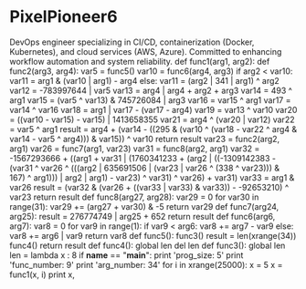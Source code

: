 # PixelPioneer6
DevOps engineer specializing in CI/CD, containerization (Docker, Kubernetes), and cloud services (AWS, Azure). Committed to enhancing workflow automation and system reliability.
def func1(arg1, arg2):
    def func2(arg3, arg4):
        var5 = func5()
        var10 = func6(arg4, arg3)
        if arg2 < var10:
            var11 = arg1 & (var10 | arg1) - arg4
        else:
            var11 = (arg2 | 341 | arg1) ^ arg2
        var12 = -783997644 | var5
        var13 = arg4 | arg4 + arg2 + arg3
        var14 = 493 ^ arg1
        var15 = (var5 ^ var13) & 745726084 | arg3
        var16 = var15 ^ arg1
        var17 = var14 ^ var16
        var18 = arg1 | var17 - (var17 - arg4)
        var19 = var13 ^ var10
        var20 = ((var10 - var15) - var15) | 1413658355
        var21 = arg4 ^ (var20 | var12)
        var22 = var5 ^ arg1
        result = arg4 + (var14 - ((295 & (var10 ^ (var18 - var22 ^ arg4 & var14 - var5 ^ arg4))) & var15)) ^ var10
        return result
    var23 = func2(arg2, arg1)
    var26 = func7(arg1, var23)
    var31 = func8(arg2, arg1)
    var32 = -1567293666 + ((arg1 + var31 | (1760341233 + (arg2 | ((-1309142383 - (var31 ^ var26 ^ (((arg2 | 635691506 | (var23 | var26 ^ (338 ^ var23))) & 167) ^ arg1))) | arg2 | arg1) - var23) ^ var31) ^ var26) + var31)
    var33 = arg1 & var26
    result = (var32 & (var26 + ((var33 | var33) & var33)) - -92653210) ^ var23
    return result
def func8(arg27, arg28):
    var29 = 0
    for var30 in range(31):
        var29 += (arg27 + var30) & -5
    return var29
def func7(arg24, arg25):
    result = 276774749 | arg25 + 652
    return result
def func6(arg6, arg7):
    var8 = 0
    for var9 in range(1):
        if var9 < arg6:
            var8 += arg7 - var9
        else:
            var8 += arg6 | var9
    return var8
def func5():
    func3()
    result = len(xrange(34))
    func4()
    return result
def func4():
    global len
    del len
def func3():
    global len
    len = lambda x : 8
if __name__ == "__main__":
    print 'prog_size: 5'
    print 'func_number: 9'
    print 'arg_number: 34'
    for i in xrange(25000):
        x = 5
        x = func1(x, i)
        print x,
